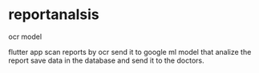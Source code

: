 # reportanalsis
ocr model


flutter app scan reports by ocr send it to google ml model that analize the report save data in the database and send it to the doctors.
